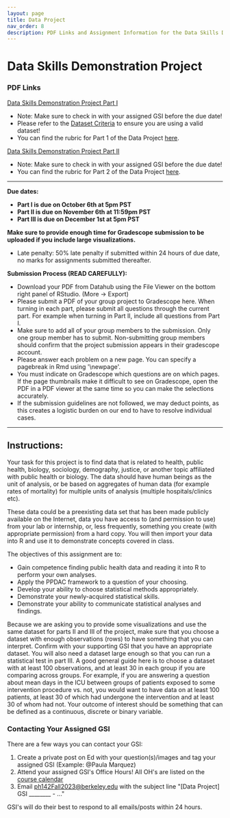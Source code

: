 ```yaml
---
layout: page
title: Data Project
nav_order: 8
description: PDF Links and Assignment Information for the Data Skills Demonstration Project
---
```


# Data Skills Demonstration Project


### PDF Links 

[Data Skills Demonstration Project Part I](https://ph142-ucb.github.io/fa23/src/dp/part1_instructions.pdf)  

- Note: Make sure to check in with your assigned GSI before the due date!
- Please refer to the [Dataset Criteria](https://docs.google.com/document/d/1rV8MwHR8yLP1fM780hXVD1VS80QKJlBswcKhhmUh6SE/edit?usp=sharing) to ensure you are using a valid dataset!
- You can find the rubric for Part 1 of the Data Project [here](https://docs.google.com/document/d/1_9VLmLDYjhxRNm4tJaLvnecZ61H8Am9U5TVKglhvdAs/edit).


[Data Skills Demonstration Project Part II](https://ph142-ucb.github.io/fa23/src/dp/part2_instructions.pdf)  
- Note: Make sure to check in with your assigned GSI before the due date!
- You can find the rubric for Part 2 of the Data Project [here](https://docs.google.com/document/d/1e06NcQemsUQrs_tLFVaX0O-07ypL-BePP97Ueup5z10/edit?usp=sharing).

<!---
[Data Skills Demonstration Project Part III](https://ph142-ucb.github.io/fa22/src/dp/part3-instructions.pdf)  
-->

<hr>

**Due dates:** 

- **Part I is due on October 6th at 5pm PST**
- **Part II is due on November 6th at 11:59pm PST**
- **Part III is due on December 1st at 5pm PST**

**Make sure to provide enough time for Gradescope submission to be uploaded if you include large visualizations.**

* Late penalty: 50% late penalty if submitted within 24 hours of due date, no marks for assignments submitted thereafter.

**Submission Process (READ CAREFULLY):**

* Download your PDF from Datahub using the File Viewer on the bottom right panel of RStudio. (More -> Export) 
* Please submit a PDF of your group project to Gradescope here. When turning in each part, please
submit all questions through the current part. For example when turning in Part II, include all
questions from Part I.
* Make sure to add all of your group members to the submission. Only one group member has to submit. Non-submitting group members should confirm that the project submission appears in their gradescope account.  
* Please answer each problem on a new page. You can specify a pagebreak in Rmd using '\\newpage'.
* You must indicate on Gradescope which questions are on which pages. If the page thumbnails make it difficult to see on Gradescope, open the PDF in a PDF viewer at the same time so you can make the selections accurately.
* If the submission guidelines are not followed, we may deduct points, as this creates a logistic burden on our end to have to resolve individual cases.


------- 

## Instructions:

Your task for this project is to find data that is related to health, public health, biology, sociology, demography, justice, or another topic affiliated with public health or biology. The data should have human beings as the unit of analysis, or be based on aggregates of human data (for example rates of mortality) for multiple units of analysis (multiple hospitals/clinics etc).  

These data could be a preexisting data set that has been made publicly available on the Internet, data you have access to (and permission to use) from your lab or internship, or, less frequently, something you create (with appropriate permission) from a hard copy. You will then import your data into R and use it to demonstrate concepts covered in class.

The objectives of this assignment are to:

* Gain competence finding public health data and reading it into R to perform your own analyses.
* Apply the PPDAC framework to a question of your choosing.
* Develop your ability to choose statistical methods appropriately.
* Demonstrate your newly-acquired statistical skills.
* Demonstrate your ability to communicate statistical analyses and findings.

Because we are asking you to provide some visualizations and use the same dataset for parts II and III of the project, make sure that you choose a dataset with enough  observations (rows) to have something that you can interpret.  Confirm with your supporting GSI that you have an appropriate dataset.  You will also need a dataset large enough so that you can run a statistical test in part III.  A good general guide here is to choose a dataset with at least 100 observations, and at least 30 in each group if you are comparing across groups.  For example, if you are answering a question about mean days in the ICU between groups of patients exposed to some intervention procedure vs. not, you would want to have data on at least 100 patients, at least 30 of which had undergone the intervention and at least 30 of whom had not.  Your outcome of interest should be something that can be defined as a continuous, discrete or binary variable.  

### Contacting Your Assigned GSI

There are a few ways you can contact your GSI:

1. Create a private post on Ed with your question(s)/images and tag your assigned GSI (Example: @Paula Marquez)
2. Attend your assigned GSI's Office Hours! All OH's are listed on the [course calendar](https://ph142-ucb.github.io/fa23/calendar/)
3. Email <ph142Fall2023@berkeley.edu> with the subject line "[Data Project] GSI ________ - ..."

GSI's will do their best to respond to all emails/posts within 24 hours.

<!---
## Data Skills Demonstration Project Part I

<iframe src="https://ph142-ucb.github.io/fa22/src/dp/part1_instructions.pdf" width="100%" height="800"></iframe> 
-->
